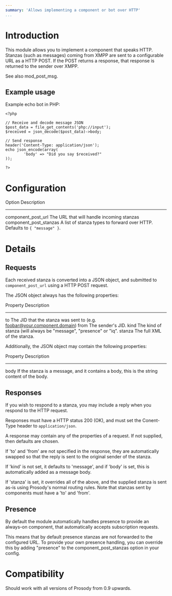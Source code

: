 ```yaml
---
summary: 'Allows implementing a component or bot over HTTP'
...
```


Introduction
============

This module allows you to implement a component that speaks HTTP. Stanzas (such as messages) coming from XMPP are sent to
a configurable URL as a HTTP POST. If the POST returns a response, that response is returned to the sender over XMPP.

See also mod_post_msg.

Example usage
-------------

Example echo bot in PHP:

```
<?php 

// Receive and decode message JSON
$post_data = file_get_contents('php://input');
$received = json_decode($post_data)->body;

// Send response
header('Content-Type: application/json');
echo json_encode(array(
        'body' => "Did you say $received?"
));

?>
```

Configuration
=============

  Option                                 Description
  ------------------------------------   -------------------------------------------------------------------------------------------------------------------------------------------------
  component\_post\_url                   The URL that will handle incoming stanzas
  component\_post\_stanzas               A list of stanza types to forward over HTTP. Defaults to `{ "message" }`.

Details
=======

Requests
--------

Each received stanza is converted into a JSON object, and submitted to `component_post_url` using a HTTP POST request.

The JSON object always has the following properties:

  Property                    Description
  --------------------------  ------------
  to                          The JID that the stanza was sent to (e.g. foobar@your.component.domain)
  from                        The sender's JID.
  kind                        The kind of stanza (will always be "message", "presence" or "iq".
  stanza                      The full XML of the stanza.

Additionally, the JSON object may contain the following properties:

  Property                    Description
  --------------------------  ------------
  body                        If the stanza is a message, and it contains a body, this is the string content of the body.


Responses
---------

If you wish to respond to a stanza, you may include a reply when you respond to the HTTP request.

Responses must have a HTTP status 200 (OK), and must set the Conent-Type header to `application/json`.

A response may contain any of the properties of a request. If not supplied, then defaults are chosen.

If 'to' and 'from' are not specified in the response, they are automatically swapped so that the reply is sent to the original sender of the stanza.

If 'kind' is not set, it defaults to 'message', and if 'body' is set, this is automatically added as a message body.

If 'stanza' is set, it overrides all of the above, and the supplied stanza is sent as-is using Prosody's normal routing rules. Note that stanzas
sent by components must have a 'to' and 'from'.

Presence
--------

By default the module automatically handles presence to provide an always-on component, that automatically accepts subscription requests.

This means that by default presence stanzas are not forwarded to the configured URL. To provide your own presence handling, you can override
this by adding "presence" to the component\_post\_stanzas option in your config.


Compatibility
=============

Should work with all versions of Prosody from 0.9 upwards.
